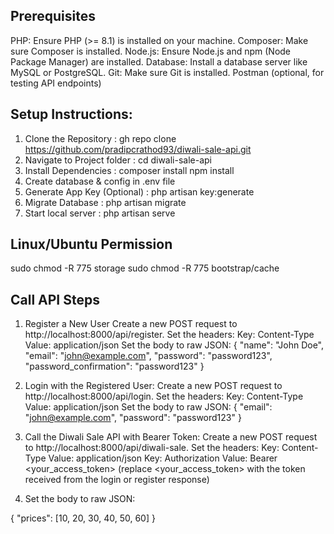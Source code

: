 Prerequisites
--------------
PHP: Ensure PHP (>= 8.1) is installed on your machine.
Composer: Make sure Composer is installed.
Node.js: Ensure Node.js and npm (Node Package Manager) are installed.
Database: Install a database server like MySQL or PostgreSQL.
Git: Make sure Git is installed.
Postman (optional, for testing API endpoints)

Setup Instructions:
--------------------

1. Clone the Repository : gh repo clone https://github.com/pradipcrathod93/diwali-sale-api.git
2. Navigate to Project folder : cd diwali-sale-api
4. Install Dependencies : composer install npm install
5. Create database & config in .env file
6. Generate App Key (Optional) : php artisan key:generate
7. Migrate Database : php artisan migrate
8. Start local server : php artisan serve

Linux/Ubuntu Permission 
-------------------------

sudo chmod -R 775 storage
sudo chmod -R 775 bootstrap/cache


Call API Steps
-------------------------

1. Register a New User
Create a new POST request to http://localhost:8000/api/register.
Set the headers:
Key: Content-Type
Value: application/json
Set the body to raw JSON:
{
    "name": "John Doe",
    "email": "john@example.com",
    "password": "password123",
    "password_confirmation": "password123"
}

2. Login with the Registered User:
Create a new POST request to http://localhost:8000/api/login.
Set the headers:
Key: Content-Type
Value: application/json
Set the body to raw JSON:
{
    "email": "john@example.com",
    "password": "password123"
}

3. Call the Diwali Sale API with Bearer Token:
Create a new POST request to http://localhost:8000/api/diwali-sale.
Set the headers:
Key: Content-Type
Value: application/json
Key: Authorization
Value: Bearer <your_access_token> (replace <your_access_token> with the token received from the login or register response)

4. Set the body to raw JSON: 

{
    "prices": [10, 20, 30, 40, 50, 60]
}